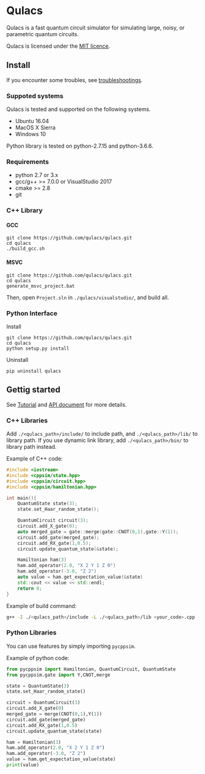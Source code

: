 
# Qulacs

Qulacs is a fast quantum circuit simulator for simulating large, noisy, or parametric quantum circuits.

Qulacs is licensed under the [MIT licence](https://github.com/qulacs/qulacs/blob/master/LICENSE).

## Install

If you encounter some troubles, see [troubleshootings](./).

### Suppoted systems
Qulacs is tested and supported on the following systems.

- Ubuntu 16.04
- MacOS X Sierra
- Windows 10

Python library is tested on python-2.7.15 and python-3.6.6.

### Requirements

- python 2.7 or 3.x
- gcc/g++ >= 7.0.0 or VisualStudio 2017
- cmake >= 2.8
- git

### C++ Library

#### GCC
```
git clone https://github.com/qulacs/qulacs.git
cd qulacs
./build_gcc.sh
```

#### MSVC
```
git clone https://github.com/qulacs/qulacs.git
cd qulacs
generate_msvc_project.bat
```
Then, open `Project.sln` in `./qulacs/visualstudio/`, and build all.

### Python Interface

Install
```
git clone https://github.com/qulacs/qulacs.git
cd qulacs
python setup.py install
```

Uninstall
```
pip uninstall qulacs
```

## Gettig started

See [Tutorial](./) and [API document](./) for more details.

### C++ Libraries

Add `./<qulacs_path>/include/` to include path, and `./<qulacs_path>/lib/` to library path. If you use dynamic link library, add `./<qulacs_path>/bin/` to library path instead.


Example of C++ code:
```cpp
#include <iostream>
#include <cppsim/state.hpp>
#include <cppsim/circuit.hpp>
#include <cppsim/hamiltonian.hpp>

int main(){
    QuantumState state(3);
    state.set_Haar_random_state();

    QuantumCircuit circuit(3);
    circuit.add_X_gate(0);
    auto merged_gate = gate::merge(gate::CNOT(0,1),gate::Y(1));
    circuit.add_gate(merged_gate);
    circuit.add_RX_gate(1,0.5);
    circuit.update_quantum_state(&state);

    Hamiltonian ham(3)
    ham.add_operator(2.0, "X 2 Y 1 Z 0")
    ham.add_operator(-3.0, "Z 2")
    auto value = ham.get_expectation_value(&state)
    std::cout << value << std::endl;
    return 0;
}
```

Example of build command:
```sh
g++ -I ./<qulacs_path>/include -L ./<qulacs_path>/lib <your_code>.cpp -lcppsim.so
```

### Python Libraries
You can use features by simply importing `pycppsim`.

Example of python code:
```python
from pycppsim import Hamiltonian, QuantumCircuit, QuantumState
from pycppsim.gate import Y,CNOT,merge

state = QuantumState(3)
state.set_Haar_random_state()

circuit = QuantumCircuit(3)
circuit.add_X_gate(0)
merged_gate = merge(CNOT(0,1),Y(1))
circuit.add_gate(merged_gate)
circuit.add_RX_gate(1,0.5)
circuit.update_quantum_state(state)

ham = Hamiltonian(3)
ham.add_operator(2.0, "X 2 Y 1 Z 0")
ham.add_operator(-3.0, "Z 2")
value = ham.get_expectation_value(state)
print(value)
```
